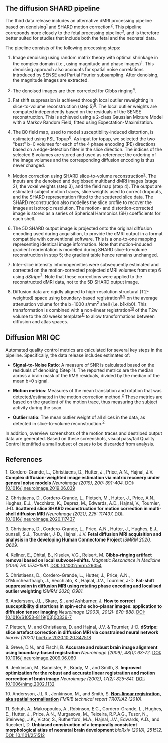 ---
---

## The diffusion SHARD pipeline

The third data release includes an alternative dMRI processing pipeline based
on denoising<sup>[1](#ref1)</sup> and SHARD motion correction<sup>[2](#ref2)</sup>. This
pipeline correponds more closely to the fetal processing pipeline<sup>[3](#ref3)</sup>,
and is therefore better suited for studies that include both the fetal and the
neonatal data.

The pipeline consists of the following processing steps:

1. Image denoising using random matrix theory with optimal shrinkage in the
complex domain (i.e., using magnitude and phase images)<sup>[1](#ref1)</sup>. This
denoising approach also accounts for spatial noise correlations introduced by
SENSE and Partial Fourier subsampling. After denoising, the magnitude images
are extracted.

2. The denoised images are then corrected for Gibbs ringing<sup>[4](#ref4)</sup>.

3. Fat shift suppression is achieved through local outlier reweighting in
slice-to-volume reconstruction (step 5)<sup>[5](#ref5)</sup>. The local outlier weights
are computed independently based on the residuals of the SENSE reconstruction.
This is achieved using a 2-class Gaussian Mixture Model with a Markov Random
Field, fitted using Expectation-Maximization.

4. The B0 field map, used to model susceptibility-induced distortion, is
estimated using FSL Topup<sup>[6](#ref6)</sup>. As input for topup, we selected the two
"best" b=0 volumes for each of the 4 phase encoding (PE) directions based on
a edge-detection filter in the slice direction. The indices of the selected
8 volumes are stored and used as reference; the ordering of the image volumes
and the corresponding diffusion encoding is thus never changed.

5. Motion correction using SHARD slice-to-volume reconstruction<sup>[2](#ref2)</sup>.
The inputs are the denoised and degibbsed multiband dMRI images (stage 2), the
voxel weights (step 3), and the field map (step 4). The output are estimated
subject motion traces, slice weights used to correct dropouts, and the SHARD
representation fitted to the scattered slice data. The SHARD reconstruction
also modelles the slice profile to recover the images at isotropic resolution.
The motion- and distortion-corrected image is stored as a series of Spherical
Harmonics (SH) coefficients for each shell.

6. The 5D SHARD output image is projected onto the original diffusion encoding
used during acquisition, to provide the dMRI output in a format compatible with
conventional software. This is a one-to-one mapping representing identical
image information. Note that motion-induced gradient reorientation is modelled
during SHARD slice-to-volume reconstruction in step 5; the gradient table
hence remains unchanged.

7. Inter-slice intensity inhomogeneities were subsequently estimated and corrected
on the motion-corrected projected dMRI volumes from step 6 using *dStripe*<sup>[7](#ref7)</sup>.
Note that these corrections were applied to the reconstructed dMRI data, not to the 5D SHARD output image.

8. Diffusion data are rigidly aligned to high-resolution structural (T2-weighted)
space using boundary-based registration<sup>[8](#ref8),[9](#ref9)</sup> on the average
attenuation volume for the b=1000 s/mm<sup>2</sup> shell (i.e. b1k/b0). This
transformation is combined with a non-linear registration<sup>[10](#ref10)</sup> of
the T2w volume to the 40 weeks template<sup>[11](#ref11)</sup> to allow transformations
between diffusion and atlas spaces.

## Diffusion MRI QC

Automated quality control metrics are calculated for several key steps in the
pipeline. Specifically, the data release includes estimates of:

- **Signal-to-Noise Ratio**: A measure of SNR is calculated based on the
  residuals of denoising (Step 1). The reported metrics are the median across a
  brain mask of the RMS residuals, divided by the median of the mean b=0 signal.

- **Motion metrics**: Measures of the mean translation and rotation that was
  detected/estimated in the motion correction method.<sup>[2](#ref2)</sup> These metrics
  are based on the gradient of the motion trace, thus measuring the subject
  activity during the scan.

- **Outlier ratio**: The mean outlier weight of all slices in the data, as
  detected in slice-to-volume reconstruction.<sup>[2](#ref2)</sup>

In addition, overview screenshots of the motion traces and destriped output data
are generated. Based on these screenshots, visual pass/fail Quality Control
identified a small subset of cases to be discarded from analysis.


## References


<a name="ref1"></a>1. Cordero-Grande, L., Christiaens, D., Hutter, J., Price, A.N., Hajnal, J.V.
 **Complex diffusion-weighted image estimation via matrix recovery under general
 noise models** *Neuroimage (2019), 200: 391-404.* [DOI:
10.1016/j.neuroimage.2019.06.039](https://doi.org/10.1016/j.neuroimage.2019.06.039)

<a name="ref2"></a>2. Christiaens, D., Cordero-Grande, L., Pietsch, M., Hutter, J., Price, A.N.,
Hughes, E.J., Vecchiato, K., Deprez, M., Edwards, A.D., Hajnal, V., Tournier, J-D.
 **Scattered slice SHARD reconstruction for motion correction in multi-shell
diffusion MRI** *NeuroImage (2021), 225: 117437.* [DOI:
 10.1016/j.neuroimage.2020.117437](https://doi.org/10.1016/j.neuroimage.2020.117437)

<a name="ref3"></a>3. Christiaens, D., Cordero-Grande, L., Price, A.N., Hutter, J., Hughes, E.J.,
ounsell, S.J., Tournier, J-D., Hajnal, J.V. **Fetal diffusion MRI acquisition and
analysis in the developing Human Connectome Project** *ISMRM 2020, O629.*

<a name="ref4"></a>4. Kellner, E., Dhital, B., Kiselev, V.G., Reisert, M. **Gibbs-ringing artifact
   removal based on local subvoxel-shifts.** *Magnetic Resonance in Medicine
   (2016) 76: 1574–1581.* [DOI: 10.1002/mrm.26054](https://doi.org/10.1002/mrm.26054)

<a name="ref5"></a>5. Christiaens, D., Cordero-Grande, L., Hutter, J., Price, A.N.,
   O'Murchearthaigh, J., Vecchiato, K., Hajnal, J.V., Tournier, J-D. **Fat-shift
   suppression in diffusion MRI using rotating phase encoding and localised
   outlier weighting** *ISMRM 2020, O981.*

<a name="ref6"></a>6. Andersson, J.L., Skare, S., and Ashburner, J. **How to correct
  susceptibility distortions in spin-echo echo-planar images: application
  to diffusion tensor imaging** *Neuroimage (2003), 20(2): 870-888.* [DOI:
  10.1016/S1053-8119(03)00336-7](https://doi.org/10.1016/S1053-8119(03)00336-7)

<a name="ref7"></a>7. Pietsch, M. and Christiaens, D. and Hajnal, J.V. &
Tournier, J-D. **dStripe: slice artefact correction in diffusion MRI via constrained neural network** *biorxiv (2020)* [bioRxiv 2020.10.20.347518](https://doi.org/10.1101/2020.10.20.347518)

<a name="ref8"></a>8. Greve, D.N., and Fischl, B. **Accurate and robust brain image alignment
using boundary-based registration** *Neuroimage (2009), 48(1): 63-72.* [DOI:
10.1016/j.neuroimage.2009.06.060](https://doi.org/10.1016/j.neuroimage.2009.06.060)

<a name="ref9"></a>9. Jenkinson, M., Bannister, P., Brady, M., and Smith, S. **Improved
optimization for the robust and accurate linear registration and motion
correction of brain image** *Neuroimage (2002), 17(2): 825-841.* [DOI:
10.1006/nimg.2002.1132](https://doi.org/10.1006/nimg.2002.1132)

<a name="ref10"></a>10. Andersson, J.L.R., Jenkinson, M., and
Smith, S. [**Non-linear registration, aka spatial
normalisation**](https://www.fmrib.ox.ac.uk/datasets/techrep/tr07ja2/tr07ja2.pdf)
*FMRIB technical report TR07JA2 (2010).*

<a name="ref11"></a>11. Schuh, A., Makropoulos, A., Robinson, E.C., Cordero-Grande, L., Hughes,
E., Hutter, J., Price, A.N., Murgasova, M., Teixeira, R.P.A.G., Tusor,
N., Steinweg, J.K., Victor, S., Rutherford, M.A., Hajnal, J.V., Edwards,
A.D., and Rueckert, D. **Unbiased construction of a temporally consistent
morphological atlas of neonatal brain development** *bioRxiv (2018), 251512.*
[DOI: 10.1101/251512](https://doi.org/10.1101/251512)



